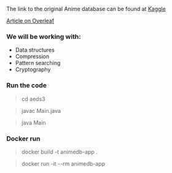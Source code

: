 The link to the original Anime database can be found at [Kaggle](https://www.kaggle.com/datasets/canggih/anime-data-score-staff-synopsis-and-genre)

[Article on Overleaf](https://www.overleaf.com/9378937337cjygywgkzdrq#8997a2https://www.overleaf.com/9378937337cjygywgkzdrq#8997a2https://www.overleaf.com/9378937337cjygywgkzdrq#8997a2https://www.overleaf.com/9378937337cjygywgkzdrq#8997a2)

### We will be working with:

- Data structures
- Compression
- Pattern searching
- Cryptography

### Run the code

> cd aeds3

> javac Main.java

> java Main

### Docker run

> docker build -t animedb-app .

> docker run -it --rm animedb-app
